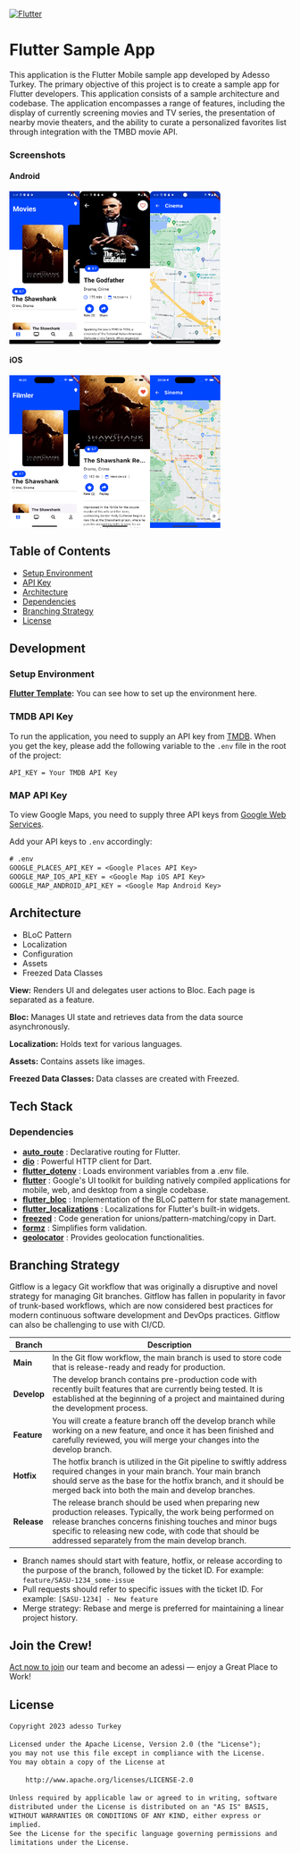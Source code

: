 [![Flutter](https://img.shields.io/badge/Flutter-v3.19.6-blue)](https://flutter.dev/)
# Flutter Sample App

This application is the Flutter Mobile sample app developed by Adesso Turkey. The primary objective of this project is to create a sample app for Flutter developers. This application consists of a sample architecture and codebase. The application encompasses a range of features, including the display of currently screening movies and TV series, the presentation of nearby movie theaters, and the ability to curate a personalized favorites list through integration with the TMBD movie API.

### Screenshots

#### Android

<div style="display: flex; width: 100%">
  <img src="assets/images/android_main.png" width="25%"/>
  <img src="assets/images/android_detail.png" width="25%"/>
  <img src="assets/images/android_map.png" width="25%"/>
</div>

#### iOS

<div style="display: flex">
  <img src="assets/images/ios_main.png" width="25%"/>
  <img src="assets/images/ios_detail.png" width="25%"/>
  <img src="assets/images/ios_map.png" width="25%"/>
</div>

## Table of Contents

- [Setup Environment](#setup-environment)
- [API Key](#tmdb-api-key)
- [Architecture](#architecture)
- [Dependencies](#dependencies)
- [Branching Strategy](#branching-strategy)
- [License](#license)

## Development

### Setup Environment

**[Flutter Template](https://github.com/flutter/flutter/blob/master/docs/contributing/Setting-up-the-Framework-development-environment.md):** You can see how to set up the environment here.

### TMDB API Key

To run the application, you need to supply an API key from [TMDB](https://developers.themoviedb.org/3/getting-started/introduction). When you get the key, please add the following variable to the `.env` file in the root of the project:

```
API_KEY = Your TMDB API Key
```

### MAP API Key

To view Google Maps, you need to supply three API keys from [Google Web Services](https://developers.google.com/maps/documentation/places/web-service).

Add your API keys to `.env` accordingly:

```
# .env
GOOGLE_PLACES_API_KEY = <Google Places API Key>
GOOGLE_MAP_IOS_API_KEY = <Google Map iOS API Key>
GOOGLE_MAP_ANDROID_API_KEY = <Google Map Android Key>
```

## Architecture

- BLoC Pattern
- Localization
- Configuration
- Assets
- Freezed Data Classes

**View:** Renders UI and delegates user actions to Bloc. Each page is separated as a feature.

**Bloc:** Manages UI state and retrieves data from the data source asynchronously.

**Localization:** Holds text for various languages.

**Assets:** Contains assets like images.

**Freezed Data Classes:** Data classes are created with Freezed.

## Tech Stack

### Dependencies

- **[auto_route](https://pub.dev/packages/auto_route)** : Declarative routing for Flutter.
- **[dio](https://pub.dev/packages/dio)** : Powerful HTTP client for Dart.
- **[flutter_dotenv](https://pub.dev/packages/flutter_dotenv)** : Loads environment variables from a .env file.
- **[flutter](https://flutter.dev)** : Google's UI toolkit for building natively compiled applications for mobile, web, and desktop from a single codebase.
- **[flutter_bloc](https://pub.dev/packages/flutter_bloc)** : Implementation of the BLoC pattern for state management.
- **[flutter_localizations](https://api.flutter.dev/flutter/flutter_localizations/flutter_localizations-library.html)** : Localizations for Flutter's built-in widgets.
- **[freezed](https://pub.dev/packages/freezed)** : Code generation for unions/pattern-matching/copy in Dart.
- **[formz](https://pub.dev/packages/formz)** : Simplifies form validation.
- **[geolocator](https://pub.dev/packages/geolocator)** : Provides geolocation functionalities.

## Branching Strategy

Gitflow is a legacy Git workflow that was originally a disruptive and novel strategy for managing Git branches. Gitflow has fallen in popularity in favor of trunk-based workflows, which are now considered best practices for modern continuous software development and DevOps practices. Gitflow can also be challenging to use with CI/CD.

| Branch      | Description                                                                                                                                                                                                                                                                             |
|-------------|-----------------------------------------------------------------------------------------------------------------------------------------------------------------------------------------------------------------------------------------------------------------------------------------|
| **Main**    | In the Git flow workflow, the main branch is used to store code that is release-ready and ready for production.                                                                                                                                                                         |
| **Develop** | The develop branch contains pre-production code with recently built features that are currently being tested. It is established at the beginning of a project and maintained during the development process.                                                                            |
| **Feature** | You will create a feature branch off the develop branch while working on a new feature, and once it has been finished and carefully reviewed, you will merge your changes into the develop branch.                                                                                      |
| **Hotfix**  | The hotfix branch is utilized in the Git pipeline to swiftly address required changes in your main branch. Your main branch should serve as the base for the hotfix branch, and it should be merged back into both the main and develop branches.                                       |
| **Release** | The release branch should be used when preparing new production releases. Typically, the work being performed on release branches concerns finishing touches and minor bugs specific to releasing new code, with code that should be addressed separately from the main develop branch. |

- Branch names should start with feature, hotfix, or release according to the purpose of the branch, followed by the ticket ID. For example: `feature/SASU-1234_some-issue`
- Pull requests should refer to specific issues with the ticket ID. For example: `[SASU-1234] - New feature`
- Merge strategy: Rebase and merge is preferred for maintaining a linear project history.

## Join the Crew!

[Act now to join](https://www.linkedin.com/company/adessoturkey/jobs/) our team and become an adessi — enjoy a Great Place to Work!

## License

```
Copyright 2023 adesso Turkey

Licensed under the Apache License, Version 2.0 (the "License");
you may not use this file except in compliance with the License.
You may obtain a copy of the License at

    http://www.apache.org/licenses/LICENSE-2.0

Unless required by applicable law or agreed to in writing, software
distributed under the License is distributed on an "AS IS" BASIS,
WITHOUT WARRANTIES OR CONDITIONS OF ANY KIND, either express or implied.
See the License for the specific language governing permissions and
limitations under the License.
```